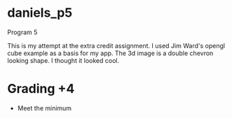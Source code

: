 # daniels_p5
Program 5

This is my attempt at the extra credit assignment.
I used Jim Ward's opengl cube example as a basis
for my app. The 3d image is a double chevron looking
shape. I thought it looked cool.

# Grading +4
 - Meet the minimum
 
